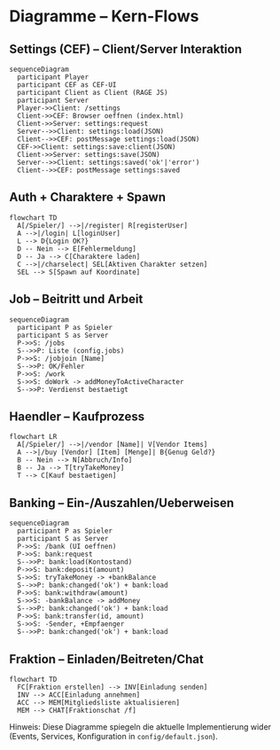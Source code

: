# Diagramme – Kern-Flows

## Settings (CEF) – Client/Server Interaktion
```mermaid
sequenceDiagram
  participant Player
  participant CEF as CEF-UI
  participant Client as Client (RAGE JS)
  participant Server
  Player->>Client: /settings
  Client->>CEF: Browser oeffnen (index.html)
  Client->>Server: settings:request
  Server-->>Client: settings:load(JSON)
  Client-->>CEF: postMessage settings:load(JSON)
  CEF->>Client: settings:save:client(JSON)
  Client->>Server: settings:save(JSON)
  Server-->>Client: settings:saved('ok'|'error')
  Client-->>CEF: postMessage settings:saved
```

## Auth + Charaktere + Spawn
```mermaid
flowchart TD
  A[/Spieler/] -->|/register| R[registerUser]
  A -->|/login| L[loginUser]
  L --> D{Login OK?}
  D -- Nein --> E[Fehlermeldung]
  D -- Ja --> C[Charaktere laden]
  C -->|/charselect| SEL[Aktiven Charakter setzen]
  SEL --> S[Spawn auf Koordinate]
```

## Job – Beitritt und Arbeit
```mermaid
sequenceDiagram
  participant P as Spieler
  participant S as Server
  P->>S: /jobs
  S-->>P: Liste (config.jobs)
  P->>S: /jobjoin [Name]
  S-->>P: OK/Fehler
  P->>S: /work
  S->>S: doWork -> addMoneyToActiveCharacter
  S-->>P: Verdienst bestaetigt
```

## Haendler – Kaufprozess
```mermaid
flowchart LR
  A[/Spieler/] -->|/vendor [Name]| V[Vendor Items]
  A -->|/buy [Vendor] [Item] [Menge]| B{Genug Geld?}
  B -- Nein --> N[Abbruch/Info]
  B -- Ja --> T[tryTakeMoney]
  T --> C[Kauf bestaetigen]
```

## Banking – Ein-/Auszahlen/Ueberweisen
```mermaid
sequenceDiagram
  participant P as Spieler
  participant S as Server
  P->>S: /bank (UI oeffnen)
  P->>S: bank:request
  S-->>P: bank:load(Kontostand)
  P->>S: bank:deposit(amount)
  S->>S: tryTakeMoney -> +bankBalance
  S-->>P: bank:changed('ok') + bank:load
  P->>S: bank:withdraw(amount)
  S->>S: -bankBalance -> addMoney
  S-->>P: bank:changed('ok') + bank:load
  P->>S: bank:transfer(id, amount)
  S->>S: -Sender, +Empfaenger
  S-->>P: bank:changed('ok') + bank:load
```

## Fraktion – Einladen/Beitreten/Chat
```mermaid
flowchart TD
  FC[Fraktion erstellen] --> INV[Einladung senden]
  INV --> ACC[Einladung annehmen]
  ACC --> MEM[Mitgliedsliste aktualisieren]
  MEM --> CHAT[Fraktionschat /f]
```

Hinweis: Diese Diagramme spiegeln die aktuelle Implementierung wider (Events, Services, Konfiguration in `config/default.json`).
